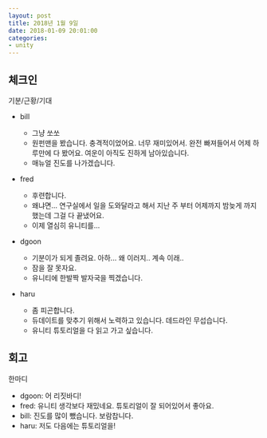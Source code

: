 ```yaml
---
layout: post
title: 2018년 1월 9일
date: 2018-01-09 20:01:00
categories:
- unity
---
```


## 체크인

기분/근황/기대

* bill
  * 그냥 쏘쏘
  * 원펀맨을 봤습니다. 충격적이었어요. 너무 재미있어서. 완전 빠져들어서 어제 하루만에 다 봤어요. 여운이 아직도 진하게 남아있습니다.
  * 매뉴얼 진도를 나가겠습니다.

* fred
  * 후련합니다.
  * 왜냐면... 연구실에서 일을 도와달라고 해서 지난 주 부터 어제까지 밤늦게 까지 했는데 그걸 다 끝냈어요.
  * 이제 열심히 유니티를...

* dgoon
  * 기분이가 되게 졸려요. 아하... 왜 이러지.. 계속 이래..
  * 잠을 잘 못자요.
  * 유니티에 한발짝 발자국을 찍겠습니다.

* haru
  * 좀 피곤합니다.
  * 듀데이트를 맞추기 위해서 노력하고 있습니다. 데드라인 무섭습니다.
  * 유니티 튜토리얼을 다 읽고 가고 싶습니다.


## 회고

한마디

* dgoon: 어 리짓바디!
* fred: 유니티 생각보다 재밌네요. 튜토리얼이 잘 되어있어서 좋아요.
* bill: 진도를 많이 뺐습니다. 보람찹니다.
* haru: 저도 다음에는 튜토리얼을!
